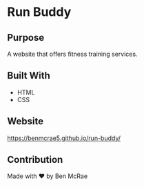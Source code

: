 # Run Buddy

## Purpose
A website that offers fitness training services.

## Built With
* HTML
* CSS

## Website
https://benmcrae5.github.io/run-buddy/

## Contribution
Made with ❤️ by Ben McRae
